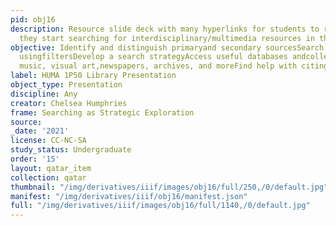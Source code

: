```yaml
---
pid: obj16
description: Resource slide deck with many hyperlinks for students to refer to as
  they start searching for interdisciplinary/multimedia resources in the humanities
objective: Identify and distinguish primaryand secondary sourcesSearch Omni effectively
  usingfiltersDevelop a search strategyAccess useful databases andcollections of film,
  music, visual art,newspapers, archives, and moreFind help with citing unusualsources
label: HUMA 1P50 Library Presentation
object_type: Presentation
discipline: Any
creator: Chelsea Humphries
frame: Searching as Strategic Exploration
source:
_date: '2021'
license: CC-NC-SA
study_status: Undergraduate
order: '15'
layout: qatar_item
collection: qatar
thumbnail: "/img/derivatives/iiif/images/obj16/full/250,/0/default.jpg"
manifest: "/img/derivatives/iiif/obj16/manifest.json"
full: "/img/derivatives/iiif/images/obj16/full/1140,/0/default.jpg"
---
```

